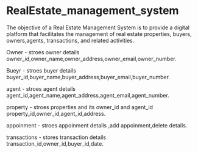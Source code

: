 # RealEstate_management_system
The objective of a Real Estate Management System is to provide a digital platform that facilitates the management of real estate properties, buyers, owners,agents, transactions, and related activities.

Owner - stroes owner details
owner_id,owner_name,owner_address,owner_email,owner_number.

Bueyr - stroes buyer details
buyer_id,buyer_name,buyer_address,buyer_email,buyer_number.
 
agent - stroes agent details
agent_id,agent_name,agent_address,agent_email,agent_number.

property - stroes properties and its owner_id  and agent_id
property_id,owner_id,agent_id,address.

appoinment - stroes appoinment details ,add appoinment,delete details.

transactions - stores transaction details 
transaction_id,owner_id,buyer_id,date.


